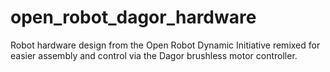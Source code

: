 # open_robot_dagor_hardware
Robot hardware design from the Open Robot Dynamic Initiative remixed for easier assembly and control via the Dagor brushless motor controller.
